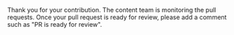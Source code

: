 Thank you for your contribution. The content team is monitoring the pull requests. Once your pull request is ready for review, please add a comment such as "PR is ready for review".
